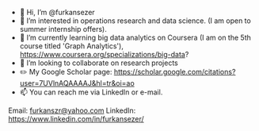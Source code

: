 - 👋 Hi, I’m @furkansezer
- 👀 I’m interested in operations research and data science. (I am open to summer internship offers).
- 🌱 I’m currently learning big data analytics on Coursera (I am on the 5th course titled 'Graph Analytics'), https://www.coursera.org/specializations/big-data?
- 💞️ I’m looking to collaborate on research projects
- :pencil2: My Google Scholar page: https://scholar.google.com/citations?user=7UVlnAQAAAAJ&hl=tr&oi=ao
- 📫 You can reach me via LinkedIn or e-mail.

Email: furkanszr@yahoo.com
LinkedIn: https://www.linkedin.com/in/furkansezer/

<!---
furkansezer/furkansezer is a ✨ special ✨ repository because its `README.md` (this file) appears on your GitHub profile.
You can click the Preview link to take a look at your changes.
--->
